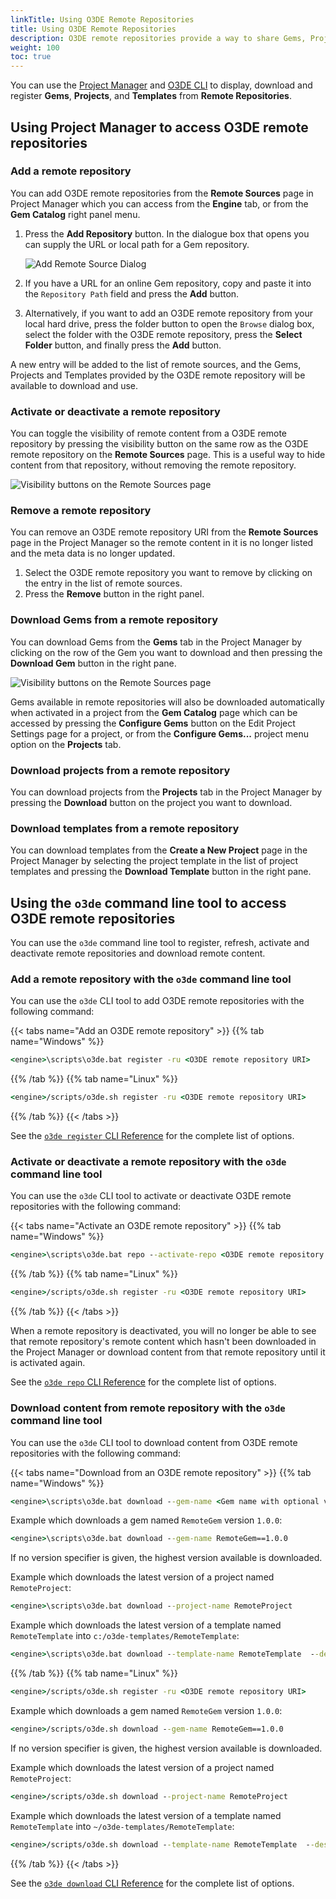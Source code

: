 ```yaml
---
linkTitle: Using O3DE Remote Repositories 
title: Using O3DE Remote Repositories
description: O3DE remote repositories provide a way to share Gems, Projects and Templates in Open 3D Engine (O3DE).
weight: 100
toc: true
---
```


You can use the [Project Manager](#using-project-manager-to-access-o3de-remote-repositories#using-project-manager-to-access-o3de-remote-repositories) and [O3DE CLI](#using-the-o3de-command-line-tool-to-access-o3de-remote-repositories) to display,  download and register **Gems**, **Projects**, and **Templates** from **Remote Repositories**.

## Using Project Manager to access O3DE remote repositories
### Add a remote repository

You can add O3DE remote repositories from the **Remote Sources** page in Project Manager which you can access from the **Engine** tab, or from the **Gem Catalog** right panel menu.
1. Press the **Add Repository** button. In the dialogue box that opens you can supply the URL or local path for a Gem repository. 

    ![Add Remote Source Dialog](/images/user-guide/remote-content/ProjectManagerAddRemoteSource.JPG)

1. If you have a URL for an online Gem repository, copy and paste it into the `Repository Path` field and press the **Add** button.
1. Alternatively, if you want to add an O3DE remote repository from your local hard drive, press the folder button to open the `Browse` dialog box, select the folder with the O3DE remote repository, press the **Select Folder** button, and finally press the **Add** button.


A new entry will be added to the list of remote sources, and the Gems, Projects and Templates provided by the O3DE remote repository will be available to download and use.

### Activate or deactivate a remote repository

You can toggle the visibility of remote content from a O3DE remote repository by pressing the visibility button on the same row as the O3DE remote repository on the **Remote Sources** page.  This is a useful way to hide content from that repository, without removing the remote repository.

![Visibility buttons on the Remote Sources page](/images/user-guide/remote-content/ProjectManagerRemoteSources.JPG)

### Remove a remote repository

You can remove an O3DE remote repository URI from the **Remote Sources** page in the Project Manager so the remote content in it is no longer listed and the meta data is no longer updated.
1. Select the O3DE remote repository you want to remove by clicking on the entry in the list of remote sources.
2. Press the **Remove** button in the right panel.

### Download Gems from a remote repository

You can download Gems from the **Gems** tab in the Project Manager by clicking on the row of the Gem you want to download and then pressing the **Download Gem** button in the right pane.  

![Visibility buttons on the Remote Sources page](/images/user-guide/remote-content/ProjectManagerDownloadGem.JPG)

Gems available in remote repositories will also be downloaded automatically when activated in a project from the **Gem Catalog** page which can be accessed by pressing the **Configure Gems** button on the Edit Project Settings page for a project, or from the **Configure Gems...** project menu option on the **Projects** tab.

### Download projects from a remote repository

You can download projects from the **Projects** tab in the Project Manager by pressing the **Download** button on the project you want to download.  

### Download templates from a remote repository

You can download templates from the **Create a New Project** page in the Project Manager by selecting the project template in the list of project templates and pressing the  **Download Template** button in the right pane.  


## Using the `o3de` command line tool to access O3DE remote repositories 

You can use the `o3de` command line tool to register, refresh, activate and deactivate remote repositories and download remote content.


### Add a remote repository with the `o3de` command line tool

You can use the `o3de` CLI tool to add O3DE remote repositories with the following command:

{{< tabs name="Add an O3DE remote repository" >}}
{{% tab name="Windows" %}}

```cmd
<engine>\scripts\o3de.bat register -ru <O3DE remote repository URI>
```

{{% /tab %}}
{{% tab name="Linux" %}}

```cmd
<engine>/scripts/o3de.sh register -ru <O3DE remote repository URI>
```

{{% /tab %}}
{{< /tabs >}}

See the [`o3de register` CLI Reference](/docs/user-guide/project-config/cli-reference/#register) for the complete list of options.

### Activate or deactivate a remote repository with the `o3de` command line tool

You can use the `o3de` CLI tool to activate or deactivate O3DE remote repositories with the following command:

{{< tabs name="Activate an O3DE remote repository" >}}
{{% tab name="Windows" %}}

```cmd
<engine>\scripts\o3de.bat repo --activate-repo <O3DE remote repository URI>
```

{{% /tab %}}
{{% tab name="Linux" %}}

```cmd
<engine>/scripts/o3de.sh register -ru <O3DE remote repository URI>
```

{{% /tab %}}
{{< /tabs >}}

When a remote repository is deactivated, you will no longer be able to see that remote repository's remote content which hasn't been downloaded in the Project Manager or download content from that remote repository until it is activated again.

See the [`o3de repo` CLI Reference](/docs/user-guide/project-config/cli-reference/#repo) for the complete list of options.

### Download content from remote repository with the `o3de` command line tool

You can use the `o3de` CLI tool to download content from O3DE remote repositories with the following command:

{{< tabs name="Download from an O3DE remote repository" >}}
{{% tab name="Windows" %}}

```cmd
<engine>\scripts\o3de.bat download --gem-name <Gem name with optional version specifier>
```

Example which downloads a gem named `RemoteGem` version `1.0.0`:
```cmd
<engine>\scripts\o3de.bat download --gem-name RemoteGem==1.0.0
```

If no version specifier is given, the highest version available is downloaded.

Example which downloads the latest version of a project named `RemoteProject`:
```cmd
<engine>\scripts\o3de.bat download --project-name RemoteProject
```

Example which downloads the latest version of a template named `RemoteTemplate` into `c:/o3de-templates/RemoteTemplate`:
```cmd
<engine>\scripts\o3de.bat download --template-name RemoteTemplate  --dest-path c:/o3de-templates
```

{{% /tab %}}
{{% tab name="Linux" %}}

```cmd
<engine>/scripts/o3de.sh register -ru <O3DE remote repository URI>
```

Example which downloads a gem named `RemoteGem` version `1.0.0`:
```cmd
<engine>/scripts/o3de.sh download --gem-name RemoteGem==1.0.0
```

If no version specifier is given, the highest version available is downloaded.

Example which downloads the latest version of a project named `RemoteProject`:
```cmd
<engine>/scripts/o3de.sh download --project-name RemoteProject
```

Example which downloads the latest version of a template named `RemoteTemplate` into `~/o3de-templates/RemoteTemplate`:
```cmd
<engine>/scripts/o3de.sh download --template-name RemoteTemplate  --dest-path ~/o3de-templates
```

{{% /tab %}}
{{< /tabs >}}

See the [`o3de download` CLI Reference](/docs/user-guide/project-config/cli-reference/#download) for the complete list of options.

